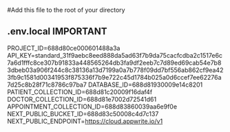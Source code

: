 #Add this file to the root of your directory

## .env.local IMPORTANT
PROJECT_ID=688d80ce000601488a3a
API_KEY=standard_31f9aebc8eed888da5ad63f7b9da75cacfcdba2c1517e6c7a6d1fffc8ce307b91833a448565264db3fa9df2eeb7c7d89ed69cab54e7b83dbeb03a906f244c8c38136a13d7199a0a7b778f09dd7bf556ab862cf9ea423fb9c1581d00341953f875336f7b9e722c45d1784b025a0d6ccef7ee62276a7d25c8b28f71c8786c97ba7
DATABASE_ID=688d81930009e14c8201
PATIENT_COLLECTION_ID=688d81c20009f16daf4f
DOCTOR_COLLECTION_ID=688d81e7002d72541d61
APPOINTMENT_COLLECTION_ID=688d83860039aa6e9f0e
NEXT_PUBLIC_BUCKET_ID=688d83c50008c4d7c137
NEXT_PUBLIC_ENDPOINT=https://cloud.appwrite.io/v1
